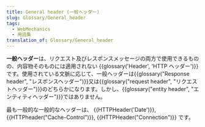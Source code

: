 ```yaml
---
title: General header (一般ヘッダー)
slug: Glossary/General_header
tags:
  - WebMechanics
  - 用語集
translation_of: Glossary/General_header
---
```

**一般ヘッダー**は、リクエスト及びレスポンスメッセージの両方で使用できるものの、内容物そのものには適用されない {{glossary('Header', 'HTTP ヘッダー')}}です。使用されている文脈に応じて、一般ヘッダーは{{glossary("Response header", "レスポンスヘッダー")}}又は{{glossary("request header", "リクエストヘッダー")}}のどちらかになります。しかし、{{glossary("entity header", "エンティティヘッダー")}}ではありません。

最も一般的な一般的なヘッダーは、 {{HTTPHeader('Date')}}, {{HTTPheader("Cache-Control")}}, {{HTTPHeader("Connection")}} です。
